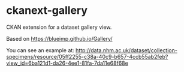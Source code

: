ckanext-gallery
===============

CKAN extension for a dataset gallery view.

Based on https://blueimp.github.io/Gallery/

You can see an example at: http://data.nhm.ac.uk/dataset/collection-specimens/resource/05ff2255-c38a-40c9-b657-4ccb55ab2feb?view_id=6ba121d1-da26-4ee1-81fa-7da11e68f68e

